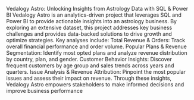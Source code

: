 Vedalogy Astro: Unlocking Insights from Astrology Data with SQL & Power BI
Vedalogy Astro is an analytics-driven project that leverages SQL and Power BI to provide actionable insights into an astrology business.
By exploring an extensive dataset, this project addresses key business challenges and provides data-backed solutions to drive growth and optimize strategies. 
Key analyses include:
Total Revenue & Orders: Track overall financial performance and order volume.
Popular Plans & Revenue Segmentation: Identify most opted plans and analyze revenue distribution by country, plan, and gender.
Customer Behavior Insights: Discover frequent customers by age group and sales trends across years and quarters.
Issue Analysis & Revenue Attribution: Pinpoint the most popular issues and assess their impact on revenue.
Through these insights, Vedalogy Astro empowers stakeholders to make informed decisions and improve business performance
